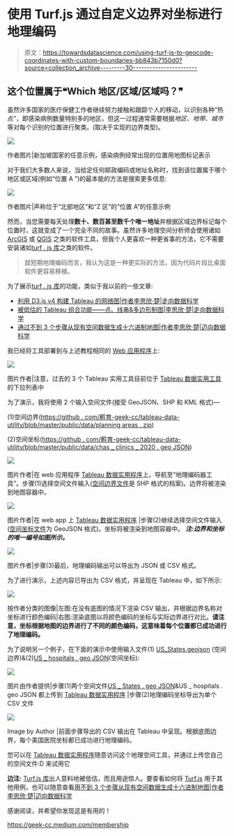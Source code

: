 # 使用 Turf.js 通过自定义边界对坐标进行地理编码

> 原文：<https://towardsdatascience.com/using-turf-js-to-geocode-coordinates-with-custom-boundaries-bb843b7150d0?source=collection_archive---------30----------------------->

## 这个位置属于❝Which 地区/区域/区域吗？❞

虽然许多国家的医疗保健工作者继续努力接触和跟踪个人的移动，以识别各种“热点”，即感染病例数量特别多的地区，但这一过程通常需要根据*地区、地带、城市*等对每个识别的位置进行聚类。(取决于实现的边界类型)。

![](img/199ca53a214e26f345a9f241d2834b50.png)

作者图片|新加坡国家的任意示例，感染病例经常出现的位置用地图标记表示

对于我们大多数人来说，当给定任何邮政编码或地址名称时，找到该位置属于哪个地区或区域(例如“位置 A ”)的最本能的方法是搜索更多信息:

![](img/fe954171d8dc220ddd15b33cd7792642.png)

作者图片|声称位于“北部地区”和“Z 区”的“位置 A”的任意示例

然而，当您需要每天处理**数十、数百甚至数千个唯一地址**并根据区域边界标记每个位置时，这就变成了一个完全不同的故事。虽然许多地理空间分析师会使用诸如 [ArcGIS](https://www.esri.com/en-us/home) 或 [QGIS](https://qgis.org/en/site/) 之类的软件工具，但我个人更喜欢一种更省事的方法，它不需要安装诸如[turf . js 库](https://turfjs.org/)之类的软件。

> 就短期地理编码而言，我认为这是一种更实际的方法，因为代码片段比桌面软件更容易移植。

为了展示[turf . js 库](https://turfjs.org/)的功能，类似于我以前的一些文章:

*   [利用 D3.js v4 构建 Tableau 的网络图|作者李思欣·楚|走向数据科学](/leverage-on-d3-js-v4-to-build-a-network-graph-for-tableau-with-ease-cc274cba69ce)
*   [被低估的 Tableau 组合功能——点、线串&多边形制图|李思欣·楚|走向数据科学](/underrated-combined-functionalities-of-tableau-point-linestring-polygon-mapping-b4c0568a4de2)
*   [通过不到 3 个步骤从现有空间数据生成十六进制地图|作者李思欣·楚|迈向数据科学](/generate-hex-maps-from-your-existing-spatial-data-in-less-than-3-steps-a6f39d778d84)

我已经将工具部署到与上述教程相同的 [Web 应用程序](https://tableau-data-utility.onrender.com/)上:

![](img/81b62ffe85a3764f065c0a0663689f0e.png)

图片作者|注意，过去的 3 个 Tableau 实用工具目前位于 [Tableau 数据实用工具](https://tableau-data-utility.onrender.com/)的下拉列表中

为了演示，我将使用 2 个输入空间文件(接受 GeoJSON、SHP 和 KML 格式)—

(1)空间边界([https://github . com/孵育-geek-cc/tableau-data-utility/blob/master/public/data/planning areas . zip](https://github.com/incubated-geek-cc/tableau-data-utility/blob/master/public/data/planningareas.zip))

(2)空间坐标([https://github . com/孵育-geek-cc/tableau-data-utility/blob/master/public/data/chas _ clinics _ 2020 . geo JSON](https://github.com/incubated-geek-cc/tableau-data-utility/blob/master/public/data/chas_clinics_2020.geojson))

![](img/2247876429fbb29c52669237a102c123.png)

图片作者|在 web 应用程序 [Tableau 数据实用程序](https://tableau-data-utility.onrender.com/)上，导航至“地理编码器工具”。步骤(1)选择空间文件输入([空间边界文件](https://github.com/incubated-geek-cc/tableau-data-utility/blob/master/public/data/planningareas.zip)是 SHP 格式的档案)。边界将被渲染到地图容器中。

![](img/7c3a243929f8be89b77cdeecfb642a63.png)

图片作者|在 web app 上 [Tableau 数据实用程序](https://tableau-data-utility.onrender.com/) |步骤(2)继续选择空间文件输入([空间坐标文件](https://github.com/incubated-geek-cc/tableau-data-utility/blob/master/public/data/chas_clinics_2020.geojson)为 GeoJSON 格式)。坐标将被渲染到地图容器中。 ***注:边界和坐标的唯一编号如图所示。***

![](img/36591cb855acf1780e919b2d7d58ca9a.png)

图片作者|步骤(3)最后，地理编码输出可以导出为 JSON 或 CSV 格式。

为了进行演示，上述内容已导出为 CSV 格式，并呈现在 Tableau 中，如下所示:

![](img/416b17bdd8420b62e3bd6973129833a9.png)

按作者分类的图像|左图:在没有底图的情况下渲染 CSV 输出，并根据边界名称对坐标进行颜色编码|右图:渲染底图以将颜色编码的坐标与实际边界进行对比。**请注意，坐标根据地图的边界进行了不同的颜色编码，这意味着每个位置都已成功进行了地理编码。**

为了说明另一个例子，在下面的演示中使用输入文件(1) [US_States.geojson](https://github.com/incubated-geek-cc/tableau-data-utility/blob/master/public/data/US_States.geojson) (空间边界)&(2)[US _ hospitals . geo JSON](https://github.com/incubated-geek-cc/tableau-data-utility/blob/master/public/data/US_Hospitals.geojson)(空间坐标):

![](img/69318d52bca6e7f8c4e41bb36da70e40.png)

图片由作者提供|步骤(1)两个空间文件[US _ States . geo JSON](https://github.com/incubated-geek-cc/tableau-data-utility/blob/master/public/data/US_States.geojson)&US _ hospitals . geo JSON 都上传到 [Tableau 数据实用程序](https://tableau-data-utility.onrender.com/) |步骤(2)地理编码坐标导出为单个 CSV 文件

![](img/f7b75f528205a525ff4cd7e993511eb4.png)

Image by Author |前面步骤导出的 CSV 输出在 Tableau 中呈现。根据底图边界，每个美国医院坐标都已成功进行地理编码。

您可以在 [Tableau 数据实用程序](https://tableau-data-utility.onrender.com/)随意访问这个地理空间工具，并通过上传您自己的空间文件:D 来试用它

**边注:** [Turf.js 库](https://turfjs.org/)出人意料地被低估，而且用途惊人。要查看如何将 [Turf.js](https://turfjs.org/) 用于其他用例，也可以随意查看[用不到 3 个步骤从现有空间数据生成十六进制地图|作者李思欣·楚|迈向数据科学](/generate-hex-maps-from-your-existing-spatial-data-in-less-than-3-steps-a6f39d778d84)

感谢阅读，并希望你发现这是有用的！

<https://geek-cc.medium.com/membership> 